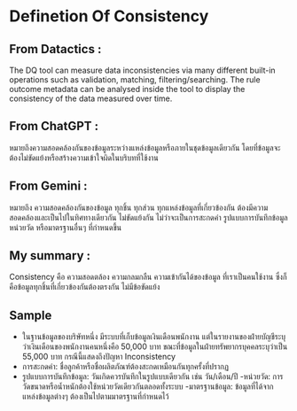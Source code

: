 # Definetion Of Consistency
## From Datactics :
The DQ tool can measure data inconsistencies via many different built-in operations such as validation, matching, filtering/searching. The rule outcome metadata can be analysed inside the tool to display the consistency of the data measured over time. 
## From ChatGPT :
หมายถึงความสอดคล้องกันของข้อมูลระหว่างแหล่งข้อมูลหรือภายในชุดข้อมูลเดียวกัน โดยที่ข้อมูลจะต้องไม่ขัดแย้งหรือสร้างความเข้าใจผิดในบริบทที่ใช้งาน 
## From Gemini :
 หมายถึง ความสอดคล้องกันของข้อมูล ทุกชิ้น ทุกส่วน ทุกแหล่งข้อมูลที่เกี่ยวข้องกัน ต้องมีความสอดคล้องและเป็นไปในทิศทางเดียวกัน ไม่ขัดแย้งกัน ไม่ว่าจะเป็นการสะกดคำ รูปแบบการบันทึกข้อมูล หน่วยวัด หรือมาตรฐานอื่นๆ ที่กำหนดขึ้น

 ## My summary :
 Consistency คือ ความสอดตล้อง ความกลมกลืน ความเข้ากันได้ของข้อมูล ที่เราเป็นคนใช้งาน ซึ่งก็คือข้อมูลทุกชิ้นที่เกี่ยวข้องกันต้องตรงกัน ไม่มีข้อขัดแย้ง

 ## Sample
 - ในฐานข้อมูลของบริษัทหนึ่ง มีระบบที่เก็บข้อมูลเงินเดือนพนักงาน แต่ในรายงานของฝ่ายบัญชีระบุว่าเงินเดือนของพนักงานคนหนึ่งคือ 50,000 บาท ขณะที่ข้อมูลในฝ่ายทรัพยากรบุคคลระบุว่าเป็น 55,000 บาท กรณีนี้แสดงถึงปัญหา Inconsistency
 - การสะกดคำ: ชื่อลูกค้าหรือชื่อผลิตภัณฑ์ต้องสะกดเหมือนกันทุกครั้งที่ปรากฏ
 - รูปแบบการบันทึกข้อมูล: วันเกิดควรบันทึกในรูปแบบเดียวกัน เช่น วัน/เดือน/ปี
 -หน่วยวัด: การวัดขนาดหรือน้ำหนักต้องใช้หน่วยวัดเดียวกันตลอดทั้งระบบ
 -มาตรฐานข้อมูล: ข้อมูลที่ได้จากแหล่งข้อมูลต่างๆ ต้องเป็นไปตามมาตรฐานที่กำหนดไว้
